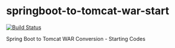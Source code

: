 # springboot-to-tomcat-war-start
[![Build Status](https://travis-ci.org/Turreta/springboot-to-tomcat-war-start.svg?branch=master)](https://travis-ci.org/Turreta/springboot-to-tomcat-war-start)

Spring Boot to Tomcat WAR Conversion - Starting Codes
